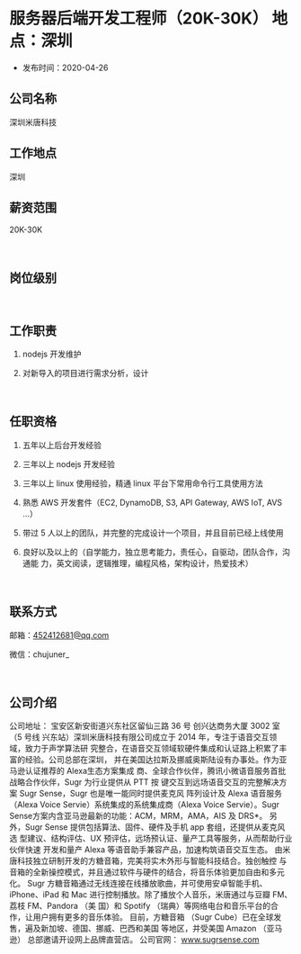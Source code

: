 # 服务器后端开发工程师（20K-30K） 地点：深圳
- 发布时间：2020-04-26

## 公司名称
深圳米唐科技
<br/>

## 工作地点
深圳
<br/>

## 薪资范围
20K-30K

<br/>

## 岗位级别
<!--  中级 / 高级 / 资深 / 专家  -->

<br/>

## 工作职责
1. nodejs 开发维护 

2. 对新导入的项目进行需求分析，设计
<br/>

## 任职资格
1. 五年以上后台开发经验 

2. 三年以上 nodejs 开发经验 

3. 三年以上 linux 使用经验，精通 linux 平台下常用命令行工具使用方法 

4. 熟悉 AWS 开发套件（EC2, DynamoDB, S3, API Gateway, AWS IoT, AVS ...）

5. 带过 5 人以上的团队，并完整的完成设计一个项目，并且目前已经上线使用 

6. 良好以及以上的（自学能力，独立思考能力，责任心，自驱动，团队合作，沟通能 力，英文阅读，逻辑推理，编程风格，架构设计，热爱技术）
<br/>

## 联系方式
邮箱：452412681@qq.com

微信：chujuner_

<br/>

## 公司介绍
 公司地址： 宝安区新安街道兴东社区留仙三路 36 号 创兴达商务大厦 3002 室（5 号线 兴东站）深圳米唐科技有限公司成立于 2014 年，专注于语⾳交互领域，致⼒于声学算法研 究整合，在语⾳交互领域软硬件集成和认证路上积累了丰富的经验。公司总部在深圳， 并在美国达拉斯及挪威奥斯陆设有办事处。作为亚⻢逊认证推荐的 Alexa⽣态⽅案集成 商、全球合作伙伴，腾讯⼩微语⾳服务⾸批战略合作伙伴，Sugr 为⾏业提供从 PTT 按 键交互到远场语⾳交互的完整解决⽅案 Sugr Sense，Sugr 也是唯⼀能同时提供⻨克⻛ 阵列设计及 Alexa 语⾳服务（Alexa Voice Servie）系统集成的系统集成商（Alexa Voice Servie）。Sugr Sense⽅案内含亚⻢逊最新的功能：ACM，MRM，AMA，AIS 及 DRS*。 另外，Sugr Sense 提供包括算法、固件、硬件及⼿机 app 套组，还提供从⻨克⻛选 型建议、结构评估、UX 预评估，远场预认证、量产⼯具等服务，从⽽帮助⾏业伙伴快速 开发和量产 Alexa 等语⾳助⼿兼容产品，加速构筑语⾳交互⽣态。 由米唐科技独立研制开发的方糖音箱，完美将实木外形与智能科技结合。独创触控 与音箱的全新操控模式，并且通过软件与硬件的结合，将音乐体验更加自由和多元化。
Sugr 方糖音箱通过无线连接在线播放歌曲，并可使用安卓智能手机、iPhone、iPad 和 Mac 进行控制播放。除了播放个人音乐，米唐通过与豆瓣 FM、荔枝 FM、Pandora （美 国）和 Spotify （瑞典）等网络电台和音乐平台的合作，让用户拥有更多的音乐体验。 目前，方糖音箱 （Sugr Cube）已在全球发售，遍及新加坡、德国、挪威、巴西和美国 等地区，并受美国 Amazon （亚马逊） 总部邀请开设网上品牌直营店。 公司官网： www.sugrsense.com

<br/>

